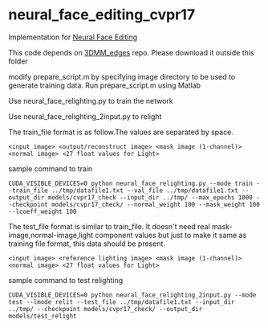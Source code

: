 # neural_face_editing_cvpr17
Implementation for [Neural Face Editing](https://arxiv.org/abs/1704.04131)

This code depends on [3DMM_edges](https://github.com/AjayNandoriya/3DMM_edges) repo. Please download it outside this folder


modify prepare_script.m by specifying image directory to be used to generate training data.
Run prepare_script.m using Matlab

Use neural_face_relighting.py to train the network

Use neural_face_relighting_2input.py to relight

The train_file format is as follow.The values are separated by space.

`<input image> <output/reconstruct image> <mask image (1-channel)> <normal image> <27 float values for Light>`


sample command to train

`CUDA_VISIBLE_DEVICES=0 python neural_face_relighting.py --mode train --train_file ../tmp/datafile1.txt --val_file ../tmp/datafile1.txt --output_dir models/cvpr17_check --input_dir ../tmp/ --max_epochs 1000 --checkpoint models/cvpr17_check/ --normal_weight 100 --mask_weight 100 --lcoeff_weight 100`


The test_file format is similar to train_file. It doesn't need real mask-image,normal-image,light component values but just to make it same as training file format, this data should be present.

`<input image> <reference lighting image> <mask image (1-channel)> <normal image> <27 float values for Light>`

sample command to test relighting

`CUDA_VISIBLE_DEVICES=0 python neural_face_relighting_2input.py --mode test --lmode relit --test_file ../tmp/datafile1.txt --input_dir ../tmp/ --checkpoint models/cvpr17_check/ --output_dir models/test_relight`
